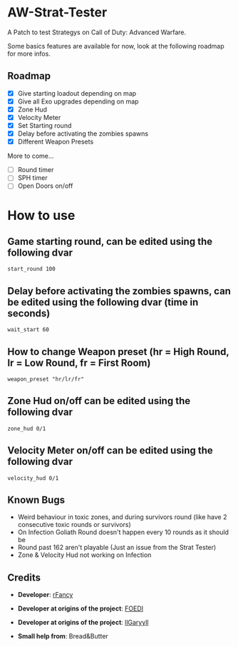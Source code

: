 # AW-Strat-Tester

A Patch to test Strategys on Call of Duty: Advanced Warfare.

Some basics features are available for now, look at the following roadmap for more infos.

## Roadmap

- [x] Give starting loadout depending on map
- [x] Give all Exo upgrades depending on map
- [x] Zone Hud
- [x] Velocity Meter
- [x] Set Starting round
- [x] Delay before activating the zombies spawns
- [x] Different Weapon Presets 

More to come... 

- [ ] Round timer
- [ ] SPH timer
- [ ] Open Doors on/off

# How to use
## Game starting round, can be edited using the following dvar
```
start_round 100
```

## Delay before activating the zombies spawns, can be edited using the following dvar (time in seconds)
```
wait_start 60
```

## How to change Weapon preset (hr = High Round, lr = Low Round, fr = First Room)
```
weapon_preset "hr/lr/fr"
```

## Zone Hud on/off can be edited using the following dvar
```
zone_hud 0/1
```

## Velocity Meter on/off can be edited using the following dvar
```
velocity_hud 0/1
```

## Known Bugs

- Weird behaviour in toxic zones, and during survivors round (like have 2 consecutive toxic rounds or survivors)
- On Infection Goliath Round doesn't happen every 10 rounds as it should be
- Round past 162 aren't playable (Just an issue from the Strat Tester)
- Zone & Velocity Hud not working on Infection

## Credits

- **Developer**: [rFancy](https://github.com/IITreborII)
- **Developer at origins of the project**: [FOEDI](https://github.com/FOEDI)
- **Developer at origins of the project**: [llGaryyll](https://www.twitch.tv/ligaryyil)

- **Small help from**: Bread&Butter

